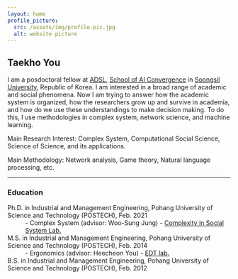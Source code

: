 ```yaml
---
layout: home
profile_picture:
  src: /assets/img/profile-pic.jpg
  alt: website picture
---
```


<h2> Taekho You </h2>
<p>
  I am a posdoctoral fellow at <a href="http://adsl.ssu.ac.kr">ADSL</a>, <a href="http://aix.ssu.ac.kr">School of AI Convergence</a> in <a href="http://ssu.ac.kr">Soongsil University</a>, Republic of Korea. I am interested in a broad range of academic and social phenomena. Now I am trying to answer how the academic system is organized, how the researchers grow up and survive in academia, and how do we use these understandings to make decision making. To do this, I use methodologies in complex system, network science, and machine learning.
</p>
<p>
  Main Research Interest: Complex System, Computational Social Science, Science of Science, and its applications.
</p>
<p>
  Main Methodology:  Network analysis, Game theory, Natural language processing, etc.
</p>
<hr>

<h3> Education </h3>
<dl>
  <dt> Ph.D. in Industrial and Management Engineering, Pohang University of Science and Technology (POSTECH), Feb. 2021</dt>
    <dd>- Complex System (advisor: Woo-Sung Jung) - <a href="http://complex.postech.ac.kr">Complexity in Social System Lab.</a></dd>
  <dt> M.S. in Industrial and Management Engineering, Pohang University of Science and Technology (POSTECH), Feb. 2014</dt>
    <dd>- Ergonomics (advisor: Heecheon You) - <a href="http://edt.postech.ac.kr">EDT lab.</a></dd>
  <dt> B.S. in Industrial and Management Engineering, Pohang University of Science and Technology (POSTECH), Feb. 2012</dt>
</dl>
